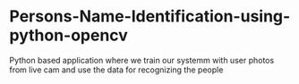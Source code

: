 # Persons-Name-Identification-using-python-opencv
Python based application where we train our systemm with user photos from live cam and use the data for recognizing the people
